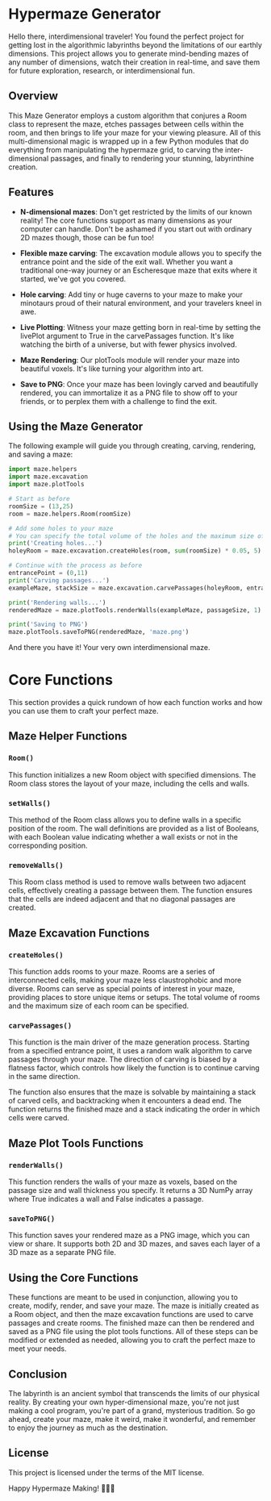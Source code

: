 # Hypermaze Generator

Hello there, interdimensional traveler! You found the perfect project for getting lost in the algorithmic labyrinths beyond the limitations of our earthly dimensions. This project allows you to generate mind-bending mazes of any number of dimensions, watch their creation in real-time, and save them for future exploration, research, or interdimensional fun.

## Overview

This Maze Generator employs a custom algorithm that conjures a Room class to represent the maze, etches passages between cells within the room, and then brings to life your maze for your viewing pleasure. All of this multi-dimensional magic is wrapped up in a few Python modules that do everything from manipulating the hypermaze grid, to carving the inter-dimensional passages, and finally to rendering your stunning, labyrinthine creation.

## Features

* **N-dimensional mazes**: Don't get restricted by the limits of our known reality! The core functions support as many dimensions as your computer can handle. Don't be ashamed if you start out with ordinary 2D mazes though, those can be fun too!

* **Flexible maze carving**: The excavation module allows you to specify the entrance point and the side of the exit wall. Whether you want a traditional one-way journey or an Escheresque maze that exits where it started, we've got you covered.

* **Hole carving**: Add tiny or huge caverns to your maze to make your minotaurs proud of their natural environment, and your travelers kneel in awe.  

* **Live Plotting**: Witness your maze getting born in real-time by setting the livePlot argument to True in the carvePassages function. It's like watching the birth of a universe, but with fewer physics involved.

* **Maze Rendering**: Our plotTools module will render your maze into beautiful voxels. It's like turning your algorithm into art.

* **Save to PNG**: Once your maze has been lovingly carved and beautifully rendered, you can immortalize it as a PNG file to show off to your friends, or to perplex them with a challenge to find the exit.

## Using the Maze Generator

The following example will guide you through creating, carving, rendering, and saving a maze:

```python
import maze.helpers
import maze.excavation
import maze.plotTools

# Start as before
roomSize = (13,25)
room = maze.helpers.Room(roomSize)

# Add some holes to your maze
# You can specify the total volume of the holes and the maximum size of each hole
print('Creating holes...')
holeyRoom = maze.excavation.createHoles(room, sum(roomSize) * 0.05, 5)

# Continue with the process as before
entrancePoint = (0,11)
print('Carving passages...')
exampleMaze, stackSize = maze.excavation.carvePassages(holeyRoom, entrancePoint, flatness, livePlot=False)

print('Rendering walls...')
renderedMaze = maze.plotTools.renderWalls(exampleMaze, passageSize, 1)

print('Saving to PNG')
maze.plotTools.saveToPNG(renderedMaze, 'maze.png')

```

And there you have it! Your very own interdimensional maze.



# Core Functions

This section provides a quick rundown of how each function works and how you can use them to craft your perfect maze.

## Maze Helper Functions

### `Room()`

This function initializes a new Room object with specified dimensions. The Room class stores the layout of your maze, including the cells and walls.

### `setWalls()`

This method of the Room class allows you to define walls in a specific position of the room. The wall definitions are provided as a list of Booleans, with each Boolean value indicating whether a wall exists or not in the corresponding position.

### `removeWalls()`

This Room class method is used to remove walls between two adjacent cells, effectively creating a passage between them. The function ensures that the cells are indeed adjacent and that no diagonal passages are created.

## Maze Excavation Functions

### `createHoles()`

This function adds rooms to your maze. Rooms are a series of interconnected cells, making your maze less claustrophobic and more diverse. Rooms can serve as special points of interest in your maze, providing places to store unique items or setups. The total volume of rooms and the maximum size of each room can be specified.

### `carvePassages()`

This function is the main driver of the maze generation process. Starting from a specified entrance point, it uses a random walk algorithm to carve passages through your maze. The direction of carving is biased by a flatness factor, which controls how likely the function is to continue carving in the same direction.

The function also ensures that the maze is solvable by maintaining a stack of carved cells, and backtracking when it encounters a dead end. The function returns the finished maze and a stack indicating the order in which cells were carved.

## Maze Plot Tools Functions

### `renderWalls()`

This function renders the walls of your maze as voxels, based on the passage size and wall thickness you specify. It returns a 3D NumPy array where True indicates a wall and False indicates a passage.

### `saveToPNG()`

This function saves your rendered maze as a PNG image, which you can view or share. It supports both 2D and 3D mazes, and saves each layer of a 3D maze as a separate PNG file.

## Using the Core Functions

These functions are meant to be used in conjunction, allowing you to create, modify, render, and save your maze. The maze is initially created as a Room object, and then the maze excavation functions are used to carve passages and create rooms. The finished maze can then be rendered and saved as a PNG file using the plot tools functions. All of these steps can be modified or extended as needed, allowing you to craft the perfect maze to meet your needs.

## Conclusion

The labyrinth is an ancient symbol that transcends the limits of our physical reality. By creating your own hyper-dimensional maze, you're not just making a cool program, you're part of a grand, mysterious tradition. So go ahead, create your maze, make it weird, make it wonderful, and remember to enjoy the journey as much as the destination.

## License

This project is licensed under the terms of the MIT license.

Happy Hypermaze Making! 🚀🌌🌠
